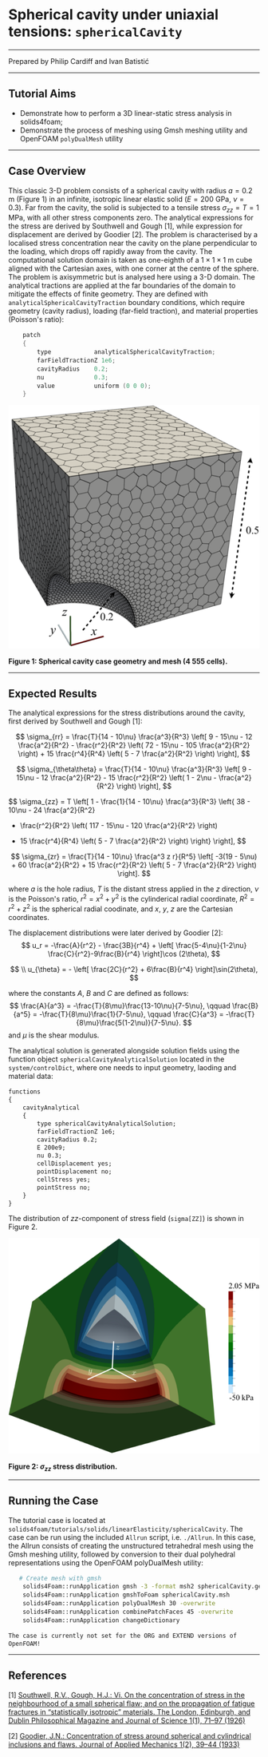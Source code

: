 # Spherical cavity under uniaxial tensions: `sphericalCavity`

---

Prepared by Philip Cardiff and Ivan Batistić

---

## Tutorial Aims

- Demonstrate how to perform a 3D linear-static stress analysis in solids4foam;
- Demonstrate the process of meshing using Gmsh meshing utility and OpenFOAM `polyDualMesh` utility

---

## Case Overview

This classic 3-D problem consists of a spherical cavity with radius $a = 0.2$ m (Figure 1) in an infinite, isotropic linear elastic solid ($E = 200$ GPa, $\nu = 0.3$). Far from the cavity, the solid is subjected to a tensile stress $\sigma_{zz} = T = 1$ MPa, with all other stress components zero. The analytical expressions for the stress are derived by Southwell and Gough [1], while expression for displacement are derived by Goodier [2]. The problem is characterised by a localised stress concentration near the cavity on the plane perpendicular to the loading, which drops off rapidly away from the cavity. The computational solution domain is taken as one-eighth of a $1 \times 1 \times 1$ m cube aligned with the Cartesian axes, with one corner at the centre of the sphere. The problem is axisymmetric but is analysed here using a 3-D domain. The analytical tractions are applied at the far boundaries of the domain to mitigate the effects of finite geometry. They are defined with `analyticalSphericalCavityTraction` boundary conditions, which require geometry (cavity radius), loading (far-field traction), and material properties (Poisson's ratio):

```c++
    patch
    {
        type            analyticalSphericalCavityTraction;
        farFieldTractionZ 1e6;
        cavityRadius    0.2;
        nu              0.3;
        value           uniform (0 0 0);
    }
```

![-](images/sphericalCavity-geometry.png)

**Figure 1: Spherical cavity case geometry and mesh (4 555 cells).**

---

## Expected Results

The analytical expressions for the stress distributions around the cavity, first derived by Southwell and Gough [1]:

$$
\sigma_{rr} =
\frac{T}{14 - 10\nu} \frac{a^3}{R^3}
\left[ 9 - 15\nu - 12 \frac{a^2}{R^2}  - \frac{r^2}{R^2} \left( 72 - 15\nu - 105 \frac{a^2}{R^2} \right) + 15 \frac{r^4}{R^4} \left( 5 - 7 \frac{a^2}{R^2} \right) \right],
$$

$$
\sigma_{\theta\theta} =
\frac{T}{14 - 10\nu} \frac{a^3}{R^3}
\left[ 9 - 15\nu - 12 \frac{a^2}{R^2}  - 15 \frac{r^2}{R^2} \left( 1 - 2\nu - \frac{a^2}{R^2} \right) \right],
$$

$$
\sigma_{zz} =
T \left[ 1 - \frac{1}{14 - 10\nu} \frac{a^3}{R^3} \left\{ 38 - 10\nu - 24 \frac{a^2}{R^2}
- \frac{r^2}{R^2} \left( 117 - 15\nu - 120 \frac{a^2}{R^2} \right)
+ 15 \frac{r^4}{R^4} \left( 5 - 7 \frac{a^2}{R^2} \right) \right\} \right],
$$

$$
\sigma_{zr} =
\frac{T}{14 - 10\nu} \frac{a^3 z r}{R^5}
\left[ -3(19 - 5\nu) + 60 \frac{a^2}{R^2} + 15 \frac{r^2}{R^2} \left( 5 - 7 \frac{a^2}{R^2} \right)  \right].
$$

where $a$ is the hole radius, $T$ is the distant stress applied in the $z$ direction, $\nu$ is the Poisson's ratio, $r^2 = x^2 + y^2$ is the cylinderical radial coordinate, $R^2 = r^2 + z^2$ is the spherical radial coodinate, and $x$, $y$, $z$ are the Cartesian coordinates.

The displacement distributions were later derived by Goodier [2]:
$$
u_r = -\frac{A}{r^2} - \frac{3B}{r^4} + \left[ \frac{5-4\nu}{1-2\nu} \frac{C}{r^2}-9\frac{B}{r^4} \right]\cos (2\theta),
$$

$$
\\
u_{\theta} = - \left[ \frac{2C}{r^2} + 6\frac{B}{r^4}  \right]\sin(2\theta),
$$

where the constants $A$, $B$ and $C$ are defined as follows:
$$
\frac{A}{a^3} = -\frac{T}{8\mu}\frac{13-10\nu}{7-5\nu}, \qquad
\frac{B}{a^5} = -\frac{T}{8\mu}\frac{1}{7-5\nu}, \qquad
\frac{C}{a^3} = -\frac{T}{8\mu}\frac{5(1-2\nu)}{7-5\nu}.
$$
and $\mu$ is the shear modulus.  

The analytical solution is generated alongside solution fields using the function object `sphericalCavityAnalyticalSolution` located in the `system/controlDict`, where one needs to input geometry, laoding and material data:

```plaintext
functions
{
    cavityAnalytical
    {
        type sphericalCavityAnalyticalSolution;
        farFieldTractionZ 1e6;
        cavityRadius 0.2;
        E 200e9;
        nu 0.3;
        cellDisplacement yes;
        pointDisplacement no;
        cellStress yes;
        pointStress no;
    }
}

```

The distribution of $zz$-component of stress field (`sigma[ZZ]`) is shown in Figure 2.

![-](images/sphericalCavity-axialStress.png)

**Figure 2:  $\sigma_{zz}$ stress distribution.**

---

## Running the Case

The tutorial case is located at `solids4foam/tutorials/solids/linearElasticity/sphericalCavity`. The case can be run using the included `Allrun` script, i.e. `./Allrun`. In this case, the Allrun consists of creating the unstructured tetrahedral mesh using the Gmsh meshing utility, followed by conversion to their dual polyhedral representations using the OpenFOAM polyDualMesh utility:

```bash
   # Create mesh with gmsh
    solids4Foam::runApplication gmsh -3 -format msh2 sphericalCavity.geo
    solids4Foam::runApplication gmshToFoam sphericalCavity.msh
    solids4Foam::runApplication polyDualMesh 30 -overwrite
    solids4Foam::runApplication combinePatchFaces 45 -overwrite
    solids4Foam::runApplication changeDictionary
```

```warning
The case is currently not set for the ORG and EXTEND versions of OpenFOAM!
```

---

## References

[1] [Southwell, R.V., Gough, H.J.: Vi. On the concentration of stress in the neighbourhood of a small spherical flaw; and on the propagation of fatigue fractures in “statistically isotropic” materials. The London, Edinburgh, and Dublin Philosophical Magazine and Journal of Science 1(1), 71–97 (1926)](https://www.tandfonline.com/doi/abs/10.1080/14786442608633614)

[2] [Goodier, J.N.: Concentration of stress around spherical and cylindrical inclusions and flaws. Journal of Applied Mechanics 1(2), 39–44 (1933)](https://asmedigitalcollection.asme.org/appliedmechanics/article-abstract/1/2/39/1112122/Concentration-of-Stress-Around-Spherical-and?redirectedFrom=fulltext)
